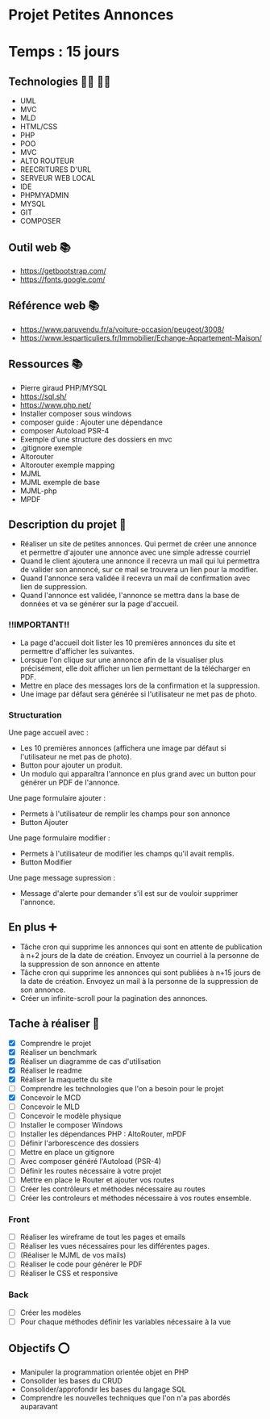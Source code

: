 # Projet Petites Annonces

# Temps : 15 jours

## Technologies 👨‍💻 👩‍💻

- UML
- MVC
- MLD
- HTML/CSS
- PHP
- POO 
- MVC 
- ALTO ROUTEUR
- REECRITURES D'URL
- SERVEUR WEB LOCAL
- IDE
- PHPMYADMIN 
- MYSQL 
- GIT
- COMPOSER

## Outil web 📚

- https://getbootstrap.com/
- https://fonts.google.com/

## Référence web 📚 
- https://www.paruvendu.fr/a/voiture-occasion/peugeot/3008/
- https://www.lesparticuliers.fr/Immobilier/Echange-Appartement-Maison/

## Ressources 📚

- Pierre giraud PHP/MYSQL
- https://sql.sh/
- https://www.php.net/
-	Installer composer sous windows
-	composer guide : Ajouter une dépendance
-	composer Autoload  PSR-4
-	Exemple d'une structure des dossiers en mvc
-	.gitignore exemple
-	Altorouter
-	Altorouter exemple mapping
-	MJML
-	MJML exemple de base
-	MJML-php
-	MPDF


## Description du projet 📄

- Réaliser un site de petites annonces. Qui permet de créer une annonce et permettre d'ajouter une annonce avec une simple adresse courriel
- Quand le client ajoutera une annonce il recevra un mail qui lui permettra de valider son annoncé, sur ce mail se trouvera un lien pour la modifier.
- Quand l'annonce sera validée il recevra un mail de confirmation avec lien de suppression.
- Quand l'annonce est validée, l'annonce se mettra dans la base de données et va se générer sur la page d'accueil.

 ### !!IMPORTANT!! 
 
 - La page d'accueil doit lister les 10 premières annonces du site et permettre d'afficher les suivantes. 
 - Lorsque l'on clique sur une annonce afin de la visualiser plus précisément, elle doit afficher un lien permettant de la télécharger en PDF. 
 - Mettre en place des messages lors de la confirmation et la suppression. 
 - Une image par défaut sera générée si l'utilisateur ne met pas de photo.
 
### Structuration

Une page accueil avec :

- Les 10 premières annonces (affichera une image par défaut si l'utilisateur ne met pas de photo).
- Button pour ajouter un produit.
- Un modulo qui apparaîtra l'annonce en plus grand avec un button pour générer un PDF de l'annonce.

Une page formulaire ajouter : 

- Permets à l'utilisateur de remplir les champs pour son annonce 
- Button Ajouter

Une page formulaire modifier :

- Permets à l'utilisateur de modifier les champs qu'il avait remplis.
- Button Modifier

Une page message supression :

- Message d'alerte pour demander s'il est sur de vouloir supprimer l'annonce.

## En plus ➕ 

- Tâche cron qui supprime les annonces qui sont en attente de publication à n+2 jours de la date de création. Envoyez un courriel à la personne de la suppression de son annonce en attente
- Tâche cron qui supprime les annonces qui sont publiées à n+15 jours de la date de création. Envoyez un mail à la personne de la suppression de son annonce.
- Créer un infinite-scroll pour la pagination des annonces.

## Tache à réaliser 💪

-	[x] Comprendre le projet
-	[x] Réaliser un benchmark
-	[x] Réaliser un diagramme de cas d'utilisation
-	[x] Réaliser le readme
-	[x] Réaliser la maquette du site
-	[ ] Comprendre les technologies que l'on a besoin pour le projet
-	[x] Concevoir le MCD
-	[ ] Concevoir le MLD
-	[ ] Concevoir le modèle physique
-   [ ] Installer le composer Windows 
-	[ ] Installer les dépendances PHP : AltoRouter, mPDF
-	[ ] Définir l'arborescence des dossiers
-	[ ] Mettre en place un gitignore
-	[ ] Avec composer généré l'Autoload (PSR-4)
-	[ ] Définir les routes nécessaire à votre projet
-	[ ] Mettre en place le Router et ajouter vos routes
-	[ ] Créer les contrôleurs et méthodes nécessaire au routes
-	[ ] Créer les controleurs et méthodes nécessaire à vos routes ensemble.

### Front 
-	[ ] Réaliser les wireframe de tout les pages et emails
-	[ ] Réaliser les vues nécessaires pour les différentes pages.
-	[ ] (Réaliser le MJML de vos mails)
-	[ ] Réaliser le code pour générer le PDF
-	[ ] Réaliser le CSS et responsive

### Back  
-	[ ] Créer les modèles
-	[ ] Pour chaque méthodes définir les variables nécessaire à la vue

## Objectifs ⭕️

- Manipuler la programmation orientée objet en PHP
- Consolider les bases du CRUD 
- Consolider/approfondir les bases du langage SQL
- Comprendre les nouvelles techniques que l'on n'a pas abordés auparavant
